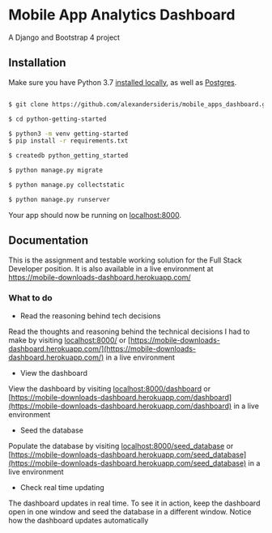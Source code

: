 # Mobile App Analytics Dashboard

A Django and Bootstrap 4 project

## Installation

Make sure you have Python 3.7 [installed locally](http://install.python-guide.org), as well as [Postgres](https://devcenter.heroku.com/articles/heroku-postgresql#local-setup).



```sh

$ git clone https://github.com/alexandersideris/mobile_apps_dashboard.git

$ cd python-getting-started

$ python3 -m venv getting-started
$ pip install -r requirements.txt

$ createdb python_getting_started

$ python manage.py migrate

$ python manage.py collectstatic

$ python manage.py runserver

```

Your app should now be running on [localhost:8000](http://localhost:8000/).

## Documentation

This is the assignment and testable working solution for the Full Stack Developer position. It is also available in a live environment at https://mobile-downloads-dashboard.herokuapp.com/

### What to do

- Read the reasoning behind tech decisions

Read the thoughts and reasoning behind the technical decisions I had to make by visiting [localhost:8000/](localhost:8000/) or [https://mobile-downloads-dashboard.herokuapp.com/](https://mobile-downloads-dashboard.herokuapp.com/) in a live environment

- View the dashboard

View the dashboard by visiting [localhost:8000/dashboard](localhost:8000/dashboard) or [https://mobile-downloads-dashboard.herokuapp.com/dashboard](https://mobile-downloads-dashboard.herokuapp.com/dashboard) in a live environment

- Seed the database

Populate the database by visiting [localhost:8000/seed_database](localhost:8000/seed_database) or [https://mobile-downloads-dashboard.herokuapp.com/seed_database](https://mobile-downloads-dashboard.herokuapp.com/seed_database) in a live environment

- Check real time updating

The dashboard updates in real time. To see it in action, keep the dashboard open in one window and seed the database in a different window. Notice how the dashboard updates automatically